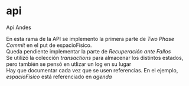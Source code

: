 # api
Api Andes

  En esta rama de la API se implemento la primera parte de *Two Phase Commit* en el put de espacioFisico.  
  Queda pendiente implementar la parte de *Recuperación ante Fallos*  
  Se utilizó la colección *transactions* para almacenar los distintos estados, pero también se pensó en utlizar un log en su lugar  
  Hay que documentar cada vez que se usen referencias. En el ejemplo, *espacioFisico* está referenciado en *agenda*  